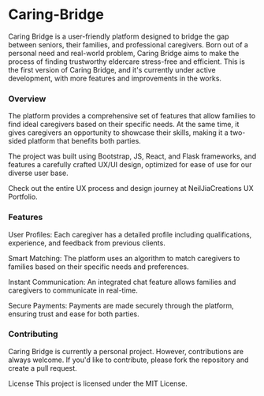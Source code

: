 # Caring-Bridge
Caring Bridge is a user-friendly platform designed to bridge the gap between seniors, their families, and professional caregivers. Born out of a personal need and real-world problem, Caring Bridge aims to make the process of finding trustworthy eldercare stress-free and efficient. This is the first version of Caring Bridge, and it's currently under active development, with more features and improvements in the works.

### Overview
The platform provides a comprehensive set of features that allow families to find ideal caregivers based on their specific needs. At the same time, it gives caregivers an opportunity to showcase their skills, making it a two-sided platform that benefits both parties.

The project was built using Bootstrap, JS, React, and Flask frameworks, and features a carefully crafted UX/UI design, optimized for ease of use for our diverse user base.

Check out the entire UX process and design journey at NeilJiaCreations UX Portfolio.

### Features
User Profiles: Each caregiver has a detailed profile including qualifications, experience, and feedback from previous clients.

Smart Matching: The platform uses an algorithm to match caregivers to families based on their specific needs and preferences.

Instant Communication: An integrated chat feature allows families and caregivers to communicate in real-time.

Secure Payments: Payments are made securely through the platform, ensuring trust and ease for both parties.

### Contributing
Caring Bridge is currently a personal project. However, contributions are always welcome. If you'd like to contribute, please fork the repository and create a pull request.

License
This project is licensed under the MIT License.
